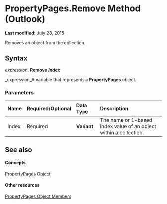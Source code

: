 
# PropertyPages.Remove Method (Outlook)

 **Last modified:** July 28, 2015

Removes an object from the collection.

## Syntax

 _expression_. **Remove** **_Index_**

 _expression_A variable that represents a  **PropertyPages** object.


### Parameters



|**Name**|**Required/Optional**|**Data Type**|**Description**|
|:-----|:-----|:-----|:-----|
|Index|Required| **Variant**|The name or 1-based index value of an object within a collection.|

## See also


#### Concepts


 [PropertyPages Object](9850ae7b-f167-d3b2-2e9b-f1df1e4922ec.md)
#### Other resources


 [PropertyPages Object Members](f4ffb5e3-3821-30ad-6752-0c531fa00e99.md)
